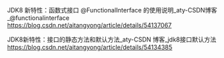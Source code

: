 JDK8 新特性：函数式接口 @FunctionalInterface 的使用说明_aty-CSDN博客_@functionalinterface <https://blog.csdn.net/aitangyong/article/details/54137067>

JDK8新特性：接口的静态方法和默认方法_aty-CSDN 博客_jdk8接口默认方法 <https://blog.csdn.net/aitangyong/article/details/54134385>
